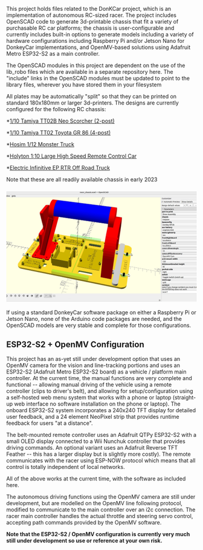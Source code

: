 This project holds files related to the DonKCar project, which is an
implementation of autonomous RC-sized racer.  The project includes
OpenSCAD code to generate 3d-printable chassis that fit a variety
of purchasable RC car platforms; the chassis is user-configurable
and currently includes built-in options to generate models including a 
variety of hardware configurations including Raspberry Pi
and/or Jetson Nano for DonkeyCar implementations, and OpenMV-based
solutions using Adafruit Metro ESP32-S2 as a main controller.  

The OpenSCAD modules in this project are dependent on the use of the 
lib_robo files which are available in a separate repository here.
The "include" links in the OpenSCAD modules must be updated
to point to the library files, wherever you have stored them in
your filesystem

All plates may be automatically "split" so that they can be printed
on standard 180x180mm or larger 3d-printers.  The designs are currently 
configured for the following RC chassis:

*[1/10 Tamiya TT02B Neo Scorcher (2-post)](https://smile.amazon.com/gp/product/B00DSVF3BY)

*[1/10 Tamiya TT02 Toyota GR 86  (4-post)](https://www.amazon.com/TAMIYA-10-Toyota-TT-02-TAM58694/dp/B09KRR5GKS)

*[Hosim 1/12 Monster Truck](https://www.amazon.com/Hosim-9155-Speed-Monster-Trucks/dp/B07SRTHB3L?th=1) 

*[Holyton 1:10 Large High Speed Remote Control Car](https://www.amazon.com/dp/B08B1F3494)

*[Electric Infinitive EP RTR Off Road Truck](https://www.nitrorcx.com/51c803-truck-ttyellowcarbon.html)

Note that these are all readily available chassis in early 2023
 

<h3 align="center">
	<img width="853" src="https://github.com/dnkorte/DonKCar/blob/main/images/openscad_screenshot_chassis.jpg" alt="sample openscad screen"><br>
</h3>

If using a standard DonkeyCar software package on either a Raspberry Pi or Jetson Nano, none of the Arduino code packages are needed, and the OpenSCAD models are very stable and complete for those configurations.

## ESP32-S2 + OpenMV Configuration

This project has an as-yet still under development option  that uses an OpenMV camera for the vision and line-tracking portions and uses an ESP32-S2 (Adafruit Metro ESP32-S2 board) as a vehicle / platform main controller.  At the current time, the manual functions are very complete and functional -- allowing manual driving of the vehicle using a remote controller (clips to driver's belt), and allowing for setup/configuration using a self-hosted web menu system that works with a phone or laptop (straight-up web interface no software installation on the phone or laptop).  The onboard ESP32-S2 system incorporates a 240x240 TFT display for detailed user feedback, and a 24 element NeoPixel strip that provides runtime feedback for users "at a distance".  

The belt-mounted remote controller uses an Adafruit QTPy ESP32-S2 with a small OLED display connected to a Wii Nunchuk controller that provides driving commands. An optional variant uses an Adafruit Reverse TFT Feather -- this has a larger display but is slightly more costly).  The remote communicates with the racer using ESP-NOW protocol which means that all control is totally independent of local networks.  

All of the above works at the current time, with the software as included here.  

The autonomous driving functions using the OpenMV camera are still under development, but are modelled on the OpenMV line following protocol, modified to communicate to the main controller over an i2c connection.  The racer main controller handles the actual throttle and steering servo control, accepting path commands provided by the OpenMV software.  

**Note that the ESP32-S2 / OpenMV configuration is currently very much still under development so use or reference at your own risk.**
